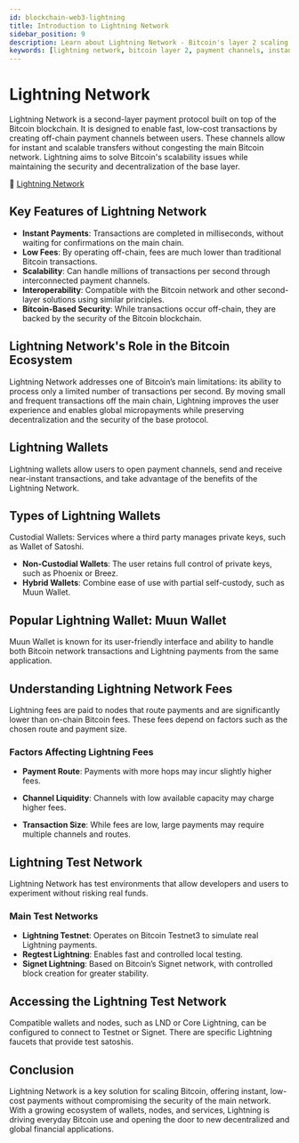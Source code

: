 ```yaml
---
id: blockchain-web3-lightning
title: Introduction to Lightning Network
sidebar_position: 9
description: Learn about Lightning Network - Bitcoin's layer 2 scaling solution enabling instant, low-cost transactions through off-chain payment channels.
keywords: [lightning network, bitcoin layer 2, payment channels, instant payments, bitcoin scalability, off-chain transactions, micropayments, lightning nodes]
---
```




# Lightning Network

Lightning Network is a second-layer payment protocol built on top of the Bitcoin blockchain. It is designed to enable fast, low-cost transactions by creating off-chain payment channels between users. These channels allow for instant and scalable transfers without congesting the main Bitcoin network. Lightning aims to solve Bitcoin's scalability issues while maintaining the security and decentralization of the base layer.

🔗 [Lightning Network](https://lightning.network/)

## Key Features of Lightning Network
* **Instant Payments**: Transactions are completed in milliseconds, without waiting for confirmations on the main chain.
* **Low Fees**: By operating off-chain, fees are much lower than traditional Bitcoin transactions.
* **Scalability**: Can handle millions of transactions per second through interconnected payment channels.
* **Interoperability**: Compatible with the Bitcoin network and other second-layer solutions using similar principles.
* **Bitcoin-Based Security**: While transactions occur off-chain, they are backed by the security of the Bitcoin blockchain.

## Lightning Network's Role in the Bitcoin Ecosystem
Lightning Network addresses one of Bitcoin’s main limitations: its ability to process only a limited number of transactions per second. By moving small and frequent transactions off the main chain, Lightning improves the user experience and enables global micropayments while preserving decentralization and the security of the base protocol.

## Lightning Wallets
Lightning wallets allow users to open payment channels, send and receive near-instant transactions, and take advantage of the benefits of the Lightning Network.

## Types of Lightning Wallets
Custodial Wallets: Services where a third party manages private keys, such as Wallet of Satoshi.

* **Non-Custodial Wallets**: The user retains full control of private keys, such as Phoenix or Breez.
* **Hybrid Wallets**: Combine ease of use with partial self-custody, such as Muun Wallet.

## Popular Lightning Wallet: Muun Wallet
Muun Wallet is known for its user-friendly interface and ability to handle both Bitcoin network transactions and Lightning payments from the same application.

## Understanding Lightning Network Fees
Lightning fees are paid to nodes that route payments and are significantly lower than on-chain Bitcoin fees. These fees depend on factors such as the chosen route and payment size.

### Factors Affecting Lightning Fees
* **Payment Route**: Payments with more hops may incur slightly higher fees.

* **Channel Liquidity**: Channels with low available capacity may charge higher fees.

* **Transaction Size**: While fees are low, large payments may require multiple channels and routes.

## Lightning Test Network
Lightning Network has test environments that allow developers and users to experiment without risking real funds.

### Main Test Networks
* **Lightning Testnet**: Operates on Bitcoin Testnet3 to simulate real Lightning payments.
* **Regtest Lightning**: Enables fast and controlled local testing.
* **Signet Lightning**: Based on Bitcoin’s Signet network, with controlled block creation for greater stability.

## Accessing the Lightning Test Network
Compatible wallets and nodes, such as LND or Core Lightning, can be configured to connect to Testnet or Signet. There are specific Lightning faucets that provide test satoshis.

## Conclusion
Lightning Network is a key solution for scaling Bitcoin, offering instant, low-cost payments without compromising the security of the main network. With a growing ecosystem of wallets, nodes, and services, Lightning is driving everyday Bitcoin use and opening the door to new decentralized and global financial applications.

